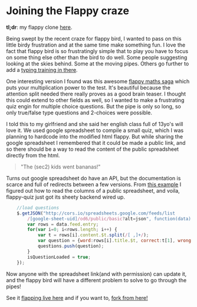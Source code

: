 Joining the Flappy craze
==
**tl;dr**: my flappy clone [here](http://kakadadroid.github.io/flappy-quiz/).

Being swept by the recent craze for flappy bird, I wanted to pass on this little birdy frustration and at the same time make something fun. I love the fact that flappy bird is so frustratingly simple that to play you have to focus on some thing else other than the bird to do well. Some people suggesting looking at the skies behind. Some at the moving pipes. Others go further to add a [typing training in there](http://www.mrspeaker.net/dev/game/flappy/). 

One interesting version I found was this awesome [flappy maths saga](tikwid/flappy-math-saga) which puts your multiplication power to the test. It's beautiful because the attention split needed there really proves as a good brain teaser. I thought this could extend to other fields as well, so I wanted to make a frustrating quiz engin for multiple choice questions. But the pipe is only so long, so only true/false type questions and 2-choices were possible. 

I told this to my girlfriend and she said her english class full of 13yo's will love it. We used google spreadsheet to compile a small quiz, which I was planning to hardcode into the modified html flappy. But while sharing the google spreadsheet I remembered that it could be made a public link, and so there should be a way to read the content of the public spreadsheet directly from the html.  

>"The (sec2) kids went bananas!"

Turns out google spreadsheet do have an API, but the documentation is scarce and full of redirects between a few versions. From [this example](https://developers.google.com/gdata/samples/spreadsheet_sample) I figured out how to read the columns of a public spreadsheet, and voila, flappy-quiz just got its sheety backend wired up.

````javascript
	//load questions
	$.getJSON("http://cors.io/spreadsheets.google.com/feeds/list
		/[google-sheet-uid]/od6/public/basic?alt=json", function(data) {
    	var rows = data.feed.entry;
    	for(var i=0; i<rows.length; i++) {
        	var t = rows[i].content.$t.split(/[ ,]+/);
        	var question = {word:rows[i].title.$t, correct:t[1], wrong:t[3]};
        	questions.push(question);
		}
		isQuestionLoaded = true;
	});
````


Now anyone with the spreadsheet link(and with permission) can update it, and the flappy bird will have a different problem to solve to go through the pipes!

See it [flapping live here](http://kakadadroid.github.io/flappy-quiz/) and if you want to, [fork from here!](http://kakadadroid.github.io/flappy-quiz/)
